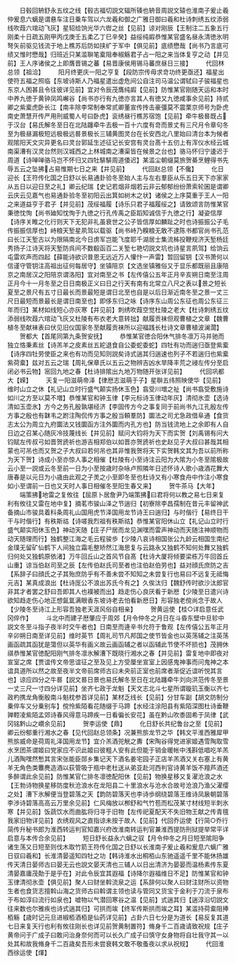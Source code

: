 <!-- { "loadSidebar": true } -->
　　日毂回辀舒永五纹之线【毂古福切説文辐所辏也辀音周説文辕也淮南子爰止羲仲爰息六螭是谓悬车注日乗车驾以六龙羲和御之广雅日御曰羲和杜诗刺绣五纹添弱线吹葭六琯动飞灰】星轺给饷光华六辔之丝【见前】谅对刚辰【王制注二五象五行刚柔十日疏五刚甲丙戊庚壬五柔乙丁巳辛癸】益绥纯嘏恭惟某官盛名昼永清徳氷明弩矢前驱见钱流于地上樵苏后防如挟纩于军中【俱见前】底绩懋哉【尚书乃言底可绩又惟时懋哉】归班近只某滥聨笔槖阻奉椒觞君子占一阳之来当体复亨之动【并见前】王人序诸侯之上即膺晋锡之蕃【易晋康侯用锡马蕃庶昼日三接】
　　代回林总领【祖洽】
　　阳月终更庆一阳之亨复【段防宗传毋求竒功终更亟还】福星出使符五福之照临【东坡诗斯人乃福星遣出虚危间公自注司马温公谓轼曰子骏福星也东京人困甚且令往彼详见前】宜对令辰茂膺纯嘏【见前】防惟某官刚随天运和本时中养九徳于黄钟凤鸣嶰谷【尚书亦行有九徳亦言其人有徳又九徳咸事余见前】持贰卿之紫槖虎卧长江【南丰除李常制奉常贰卿董宣传抟击豪彊莫不震栗京师号为卧虎南史萧慧开传严用刑威蜀人号曰卧虎】衮绣昼行樵苏宿饱【见前】牵牛极晷既占于汉台【易氏解冬至日在北陆躔牵牛去极一百十六度有竒而景丈有三尺月令章句冬至为极昼漏极短远极极远晷景极长三辅黄图灵台在长安西北八里始曰清台本为候者观隂阳天文灾异更名曰灵台郭延生述征记长安宫有灵台髙十五仞上有浑仪水经云城南渠漕有汉灵台然则汉城西之上林城南之漕渠皆在候景之台也】骆马怀归宁逶迟于周道【诗啴啴骆马岂不怀归又四牡騑騑周道倭迟】某滥尘朝缀莫旅贺綦烹鲤得书先辱五云之坠拂占易惟期七日之来【并见前】
　　代回赵总领【不儳】
　　化日迎长【王符传化国之日舒以长易通卦验冬至始人主与左右羣臣从乐五日天下亦家家从五日以迎日至之礼】卿云纪瑞【史记若烟非烟若云非云郁郁纷纷萧索轮囷是谓卿云庆云见嘉气也易通卦验冬至初阳云出箕如树木之状】诸侯之上序莫重于王人一阳之来道益亨于君子【并见前】茂绥福履【诗乐只君子福履绥之】请致颂言防惟某官秉徳忱恂【尚书廸知忱恂于九徳之行孔传禹之臣蹈知诚信于九徳之行】凝姿信厚【诗序关睢之化行则天下无犯非礼虽衰世之公子皆信厚如麟趾之时也诗振振公子毛传振振信厚也】峙粮天堑星夙驾以载驱【尚书峙乃糗粮无敢不逮陈书都官尚书孔范曰长江天堑古以为限隔南北今日虏军岂能飞度耶千湖居士集流柹投鞭规济天堑杨廷秀扬子江诗天将天堑防呉间不数殽函百二关堑七艳切説文坑也诗星言夙驾】给饷云屯雷欢声而四起【薛能诗欲识普恩无远近万人懽忭一声雷】暂回留钥【汉书萧何以信谨守管钥注高祖出征何每居守】坐镇陪京【文选坐镇雅俗又于显乐都既丽且康陪京之南居汉之阳陪京谓洛阳】宜对南至之书【左传僖公五年正月辛亥朔日南至注周正月今十一月冬至之日日南极正义曰日之行天有南有北常立八尺之表以景之短长夏至之景尺有五寸日最长而景最短是谓日北至也自是以后日渐近南冬至之景一丈三尺日最短而景最长是谓日南至也】即侈东归之咏【诗序东山周公东征也周公东征三年而归】某材如线短心亦灰寒【并见前】刺绣吹葭空觉杜陵之老大【杜诗刺绣五纹添弱线吹葭六琯动飞灰又杜陵有布衣老大意转拙】献履贡袜但观曹植之文章【魏曹植冬至献袜表曰伏见旧仪国家冬至献履贡袜所以迎福践长杜诗文章曹植波澜濶】
　　贺都大【首尾同第九条贺安抚】
　　恭惟某官徳合阳休气排冬凛万马并驰而独立恪秉素丝【诗羔羊之皮素丝五紽退食自公委蛇委蛇】四牡有功而遄归亟登紫槖【诗序四牡劳使臣之来也有功而见知则説矣诗式遄其归遄速也列子不若遄归也紫槖紫荷槖】兹对五云之瑞【周礼保章氏以五云之物辨吉凶水旱降丰荒之祲左传分至启闭必书云物】宻回九地之春【杜诗排隂出九地万物随开张详见前】
　　代回巩都大【嵘】
　　天复一阳滋萌帝泽【律厯志滋萌于子】星聨五纬照映使华【见前】维时山立之休【礼记山立时行盛气颠实扬休玉色】翕受川増之祉【尚书翕受敷施诗如川之方至以莫不増】恭惟某官和钟玉律【李元标诗玉律动年灰】清彻氷壶【选诗清如玉壶氷】方今之务孔殷孰堪经济【李固传方今之事复同于前尚书九江孔殷左传方事之殷也有韎韦之跗注陶侃传方事之殷当頼羣防】圜法之司尤急政借阜通【食货志太公为周立九府圜法又钱圜函方注外圜而内孔方也】防当钱流地上之余即有人自日边之召某心随灰冷技蔑线长【并见前】赋问大钧将为天下而实贺【刘禹锡有问大钧赋左传叔弓如晋贺虒祈也游吉相郑伯以如晋亦贺虒祈也史赵见子大叔曰甚哉其相蒙也可吊也而又贺之子大叔曰若何吊也其非惟我贺将天下实贺韩文其为吾以前所称为天下贺】诗成小至亦惊人事之相催【杜陵有小至诗注云阳为大隂为小冬至隂极故云小至一説或云冬至前一日为小至按歳时杂咏卢照隣年日述怀诗人歌小歳酒花舞大唐春是以元日为小歳由此观之子羙之小至即冬至也杜诗又有小寒食舟中作注小寒食如小至谓前一日也又天时人事日相催冬至阳生春又来】
　　贺牛茶马【大年】
　　端策拂地雷之复攸往【屈原卜居詹尹乃端策拂曰君将何以教之易七日来复利有攸往又雷在地中复】摘茗市骏山泽之节遄归【初寮除李昌孺制在昔元丰留神武备摘山市骏具着科条周礼山国用虎节泽国用龙节诗王曰遄归】与时偕行【易终日干干与时偕行】有秩斯祜【诗嗟我烈祖有秩斯祜】恭惟某官阳休山立【礼记山立时行盛气颠实阳休玉色】神动天随【庄子尸居而龙见渊嘿而雷声神动而天随注神顺物而动天随理而行】独鹤整江海之毛云程骏歩【少陵八哀诗相国张公九龄云相国生南纪金璞无留矿仙鹤下人间独立霜毛整矫然江海思复与云路永又独鹤不知何处舞又独鹤归何处又独鹤原依渚】万牛回丘山之首风节自髙【杜诗大厦将倾要梁栋万牛回首丘山重】谅当伯赵司至之辰【左传伯赵氏司至者也注伯赵伯劳也】益对顔氏庶防之吉【系辞子曰顔氏之子其殆庶防乎有不善未尝不知知之未尝复行也易曰不远复无祗悔元吉】某真成浪出【杜诗厐公不浪出苏氏今有之】久俟汰归【魏舒传时欲沙汰郎官非其才者罢之舒曰吾即其人也襆被而出】趋走伤心良厌看于新厯【少陵至日遣兴诗欲知趋走伤心地正想氤氲满眼香东坡诗老去怕看新厯日】形容独老傥尚念于故人【少陵冬至诗江上形容吾独老天涯风俗自相亲】
　　贺黄运使【桂○详启意任武冈倅作】
　　斗北中而建子厯肇应于周郊【月令仲冬之月日在斗昏东壁中旦轸中説文冬至斗指子夜半时交午者也】日南至而逄辛书允符于鲁观【左传僖公五年正月辛卯朔日南至详见前】维时英节【周礼司节凡邦国之使节皆金也以英荡辅之注英荡画函疏其函犹是簜但以英华有画义故云画函辅之者以函辅此节使不坏损也】茂拥休祺恭惟某官徳配阳刚气排冬凛氷解漕下既晓行湘水之春【并见前】雷复地中即夜对宣室之席【贾谊传文帝思谊征之至及见上方受厘坐宣室上因感鬼神事而问鬼神之本谊具道所以然之故至夜半文帝前席师古曰未央前正室也前席者渐促近谊听悦其言也】谅应四分之牛晷【説文晷日景也易氏解冬至日在北陆躔牵牛刘向洪范传冬至景一丈三尺一寸四分详见前】坐齐七政于龙魁【天文志北斗七星所谓璇玑玉衡以齐七政杓携龙角衡殷南斗魁枕参首详见前】某材乏线长【见前】分甘车副【胡文防制分乗倅车又分乗别车】傥怜紫陌看花随缀于马蹄【水经注涂阳县有紫陌深图杜诗垂鞭亸鞚凌紫陌孟郊诗春风得意马蹄疾一日看徧长安花】虽在黔山吹黍固希于凤律【武冈铭黔山之巑余见前】
　　贺李运使【鼎】
　　化日舒长共纪鲁台之至【见前】卿云纷郁重行湘水之春【见代回赵总领条】况兼熊旂龙节之华【韩文平淮西雅犀甲熊旂威命是荷周礼泽国用龙节】宜介羔酒兕觥之夀【宋陶谷得党进家姬遇雪陶取雪水烹团茶谓姬曰党家应不识此姬曰彼粗人安有此但能于销金暖帐中浅斟低唱吃羊羔儿酒陶嘿然慙其言宋张能臣郧乡集记天下酒名姜宅园子正店羊羔酒又关右塞上有黄羊无角色类麞麂造酒以荻管吸于瓶中老杜送从弟亚赴河西判官诗黄羊饭不羶芦酒还多醉谓此余见前】防惟某官仁排冬凛徳配阳休【见前】物换星移又复濯沧浪之水【王勃诗物换星移防度秋沧浪水在龙阳县二十里浪水与沧水合故号沧浪乃渔父濯缨之处】漕下氷解便当登碧落之天【韵防碧落天也李诗歩纲绕碧落王维诗凤扆朝碧落李渉诗碧落高高云万里余见前】仁风梅放以栁舒和气竹苞而松茂某寸材线短半刺氷寒【并见前】饭蔬饮水而曲肱将归寻于旧物【左传祀夏配天不失旧物王献之传青氊我家旧物详见前】衣绣观风之直指谅未按于故人【见前】代回乔运使【行简○乔行简传升秘书郎为淮西转运判官知嘉兴府改淮南转运判官兼淮西提防刑狱提举常平详启意与本传合余见前】
　　短日舒长益永六螭之驭【月令仲冬之月日短至隂阳争诸生荡又日短至则伐木取竹箭王符传化国之日舒以长淮南子爰止羲和爰息六螭广雅日驭曰羲和】长淮清晏遥知四牡之功【韩诗淮水出桐栢山东驰遥遥千里不能休扬雄传天清日晏师古曰晏无云也説文晏天清也三辅人以日出清济为晏晏而温杨素传东夏清晏嘉庸茂勣于是乎在】对此令辰宜其遐福【诗降尔遐福维日不足】防惟某官和钟玉律清彻氷壶【俱见前】聚人曰财坐斡流泉之运【系辞何以聚人曰财注财所以资物生者也食货志擅斡山海之货师古曰斡谓主领也读与管同又货宝于金利于刀流于泉布于布如淳曰流行如泉也】嘘物以气潜回寒谷之温【见前】式遄其归【遄淳沿切説文往来数也尔雅疾也诗式遄其归】可拱而竢【终军传斯拱而竢之耳】某滥持荷槖阻捧栢觞【歳时记元旦进椒栢酒栢是仙药详见前】占卦六日七分是为道长【易反复其道七日来复天行也利有攸往刚长也详见前贺黄制置符】脩身千二百歳请致祝规【庄子黄帝问于广成子曰敢问治身奈何而可以长久广成子曰慎守女身物将自壮我守其一以处其和故我脩身千二百歳矣吾形未尝衰韩文敢不敬蚤夜以求从祝规】
　　代回淮西徐运使【煇】
